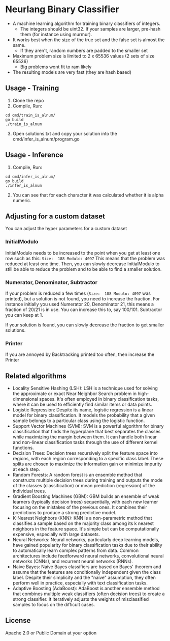 # Neurlang Binary Classifier

* A machine learning algorithm for training binary classifiers of integers.
  * The integers should be uint32. If your samples are larger, pre-hash them (for instance using murmur).
* It works best when the size of the true set and the false set is almost the same.
  * If they aren't, random numbers are padded to the smaller set 
* Maximum problem size is limited to 2 x 65536 values (2 sets of size 65536)
  * Big problems wont fit to ram likely
* The resulting models are very fast (they are hash based)

## Usage - Training

1. Clone the repo
2. Compile, Run:
```
cd cmd/train_is_alnum/
go build
./train_is_alnum
```
3. Open solutions.txt and copy your solution into the cmd/infer_is_alnum/program.go

## Usage - Inference

1. Compile, Run:
```
cd cmd/infer_is_alnum/
go build
./infer_is_alnum
```
2. You can see that for each character it was calculated whether it is alpha numeric.

## Adjusting for a custom dataset

You can adjust the hyper parameters for a custom dataset

### InitialModulo

InitialModulo needs to be increased to the point when you get at least one row such as this:
`Size:  188 Modulo: 4097`
This means that the problem was reduced at least one time. Then, you can slowly decrease InitialModulo
to still be able to reduce the problem and to be able to find a smaller solution.

### Numerator, Denominator, Subtractor

If your problem is reduced a few times (`Size:  188 Modulo: 4097` was printed), but a solution is not found,
you need to increase the fraction.
For instance initially you used Numerator 20, Denominator 21, this means a fraction of 20/21 is in use.
You can increase this to, say 100/101. Subtractor you can keep at 1.

If your solution is found, you can slowly decrease the fraction to get smaller solutions.

### Printer

If you are annoyed by Backtracking printed too often, then increase the Printer

## Related algorithms

* Locality Sensitive Hashing (LSH): LSH is a technique used for solving the approximate or exact Near Neighbor Search problem in high-dimensional spaces. It's often employed in binary classification tasks, where it can be used to efficiently find similar items or data points.
* Logistic Regression: Despite its name, logistic regression is a linear model for binary classification. It models the probability that a given sample belongs to a particular class using the logistic function.
* Support Vector Machines (SVM): SVM is a powerful algorithm for binary classification that finds the hyperplane that best separates the classes while maximizing the margin between them. It can handle both linear and non-linear classification tasks through the use of different kernel functions.
* Decision Trees: Decision trees recursively split the feature space into regions, with each region corresponding to a specific class label. These splits are chosen to maximize the information gain or minimize impurity at each step.
* Random Forests: A random forest is an ensemble method that constructs multiple decision trees during training and outputs the mode of the classes (classification) or mean prediction (regression) of the individual trees.
* Gradient Boosting Machines (GBM): GBM builds an ensemble of weak learners (typically decision trees) sequentially, with each new learner focusing on the mistakes of the previous ones. It combines their predictions to produce a strong predictive model.
* K-Nearest Neighbors (KNN): KNN is a non-parametric method that classifies a sample based on the majority class among its k nearest neighbors in the feature space. It's simple but can be computationally expensive, especially with large datasets.
* Neural Networks: Neural networks, particularly deep learning models, have gained popularity for binary classification tasks due to their ability to automatically learn complex patterns from data. Common architectures include feedforward neural networks, convolutional neural networks (CNNs), and recurrent neural networks (RNNs).
* Naive Bayes: Naive Bayes classifiers are based on Bayes' theorem and assume that the features are conditionally independent given the class label. Despite their simplicity and the "naive" assumption, they often perform well in practice, especially with text classification tasks.
* Adaptive Boosting (AdaBoost): AdaBoost is another ensemble method that combines multiple weak classifiers (often decision trees) to create a strong classifier. It iteratively adjusts the weights of misclassified samples to focus on the difficult cases.


## License

Apache 2.0 or Public Domain at your option
